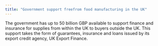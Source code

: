 ```yaml
---
title: "Government support freefrom food manufacturing in the UK"
---
```


The government has up to 50 billion GBP available to support finance and insurance for supplies from within the UK to buyers outside the UK. This support takes the form of guarantees, insurance and loans issued by its export credit agency, UK Export Finance.
